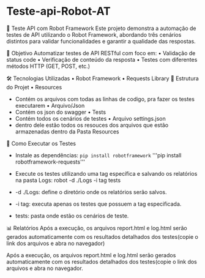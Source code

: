 # Teste-api-Robot-AT

🧪 Teste API com Robot Framework
Este projeto demonstra a automação de testes de API utilizando o Robot Framework, abordando três cenários distintos para validar funcionalidades e garantir a qualidade das respostas.

📌 Objetivo
Automatizar testes de API RESTful com foco em:
• 	Validação de status code
• 	Verificação de conteúdo da resposta
• 	Testes com diferentes métodos HTTP (GET, POST, etc.)

🛠️ Tecnologias Utilizadas
• 	Robot Framework
• 	Requests Library
📁 Estrutura do Projet
 • 	Resources
   - Contém  os arquivos com  todas as linhas de codigo, pra fazer os testes executarem
 •  Arquivo/Json
   - Contém os json do swagger
 •   Tests
   - Contém todos os cenários de testes
 •  Arquivo settings.json
   - dentro dele estão todos os resouces dos arquivos que estão armazenadas dentro da Pasta Resources
 
 🚀 Como Executar os Testes
- Instale as dependências:
```pip install robotframework```
'''pip install robotframework-requests'''

- Execute os testes utilizando uma tag específica e salvando os relatórios na pasta Logs:
robot -d ./Logs -i tag tests
- -d ./Logs: define o diretório onde os relatórios serão salvos.
- -i tag: executa apenas os testes que possuem a tag especificada.
- tests: pasta onde estão os cenários de teste.


📊 Relatórios
Após a execução, os arquivos report.html e log.html serão gerados automaticamente com os resultados detalhados dos testes(copie o link dos arquivos e abra no navegador)




Após a execução, os arquivos report.html e log.html serão gerados automaticamente com os resultados detalhados dos testes(copie o link dos arquivos e abra no navegador.



